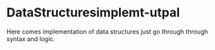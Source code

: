 # DataStructuresimplemt-utpal
Here comes implementation of data structures just go through through syntax and logic.
